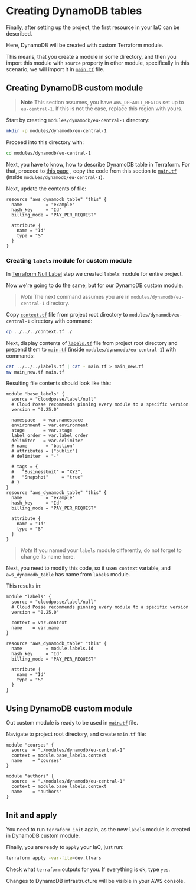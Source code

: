 # Creating DynamoDB tables

Finally, after setting up the project, the first resource in your IaC can be described.

Here, DynamoDB will be created with custom Terraform module.

This means, that you create a module in some directory, and then you import this module with `source`
property in other module, specifically in this scenario, we will import it in [`main.tf`](../main.tf) file.

## Creating DynamoDB custom module

> **Note**
> This section assumes, you have `AWS_DEFAULT_REGION` set up to `eu-central-1`.
> If this is not the case, replace this region with yours.

Start by creating `modules/dynamodb/eu-central-1` directory:

```bash
mkdir -p modules/dynamodb/eu-central-1
```

Proceed into this directory with:

```bash
cd modules/dynamodb/eu-central-1
```

Next, you have to know, how to describe DynamoDB table in Terraform.
For that, proceed to [this page](https://registry.terraform.io/providers/hashicorp/aws/latest/docs/resources/dynamodb_table#global-tables)
, copy the code from this section to [`main.tf`](../modules/dynamodb/eu-central-1/main.tf) (inside `modules/dynamodb/eu-central-1`).

Next, update the contents of file:

```hcl
resource "aws_dynamodb_table" "this" {
  name         = "example"
  hash_key     = "Id"
  billing_mode = "PAY_PER_REQUEST"

  attribute {
    name = "Id"
    type = "S"
  }
}
```

### Creating `labels` module for custom module

In [Terraform Null Label](./terraform-null-label.md) step we created `labels` module for entire project.

Now we're going to do the same, but for our DynamoDB custom module.

> *Note*
> The next command assumes you are in `modules/dynamodb/eu-central-1` directory.

Copy [`context.tf`](../context.tf) file from project root directory to `modules/dynamodb/eu-central-1` directory with command:

```bash
cp ../../../context.tf ./
```

Next, display contents of [`labels.tf`](../labels.tf) file from project root directory
and prepend them to [`main.tf`](../modules/dynamodb/eu-central-1/main.tf) (inside `modules/dynamodb/eu-central-1`)
with commands:

```bash
cat ../../../labels.tf | cat - main.tf > main_new.tf
mv main_new.tf main.tf
```

Resulting file contents should look like this:

```hcl
module "base_labels" {
  source = "cloudposse/label/null"
  # Cloud Posse recommends pinning every module to a specific version
  version = "0.25.0"

  namespace   = var.namespace
  environment = var.environment
  stage       = var.stage
  label_order = var.label_order
  delimiter   = var.delimiter
  # name       = "bastion"
  # attributes = ["public"]
  # delimiter  = "-"

  # tags = {
  #   "BusinessUnit" = "XYZ",
  #   "Snapshot"     = "true"
  # }
}
resource "aws_dynamodb_table" "this" {
  name         = "example"
  hash_key     = "Id"
  billing_mode = "PAY_PER_REQUEST"

  attribute {
    name = "Id"
    type = "S"
  }
}
```

> *Note*
> If you named your `labels` module differently, do not forget to change its name here.

Next, you need to modify this code, so it uses `context` variable, and `aws_dynamodb_table` has name from `labels` module.

This results in:

```hcl
module "labels" {
  source = "cloudposse/label/null"
  # Cloud Posse recommends pinning every module to a specific version
  version = "0.25.0"

  context = var.context
  name    = var.name
}

resource "aws_dynamodb_table" "this" {
  name         = module.labels.id
  hash_key     = "Id"
  billing_mode = "PAY_PER_REQUEST"

  attribute {
    name = "Id"
    type = "S"
  }
}
```

## Using DynamoDB custom module

Out custom module is ready to be used in [`main.tf`](../main.tf) file.

Navigate to project root directory, and create `main.tf` file:


```hcl
module "courses" {
  source  = "./modules/dynamodb/eu-central-1"
  context = module.base_labels.context
  name    = "courses"
}

module "authors" {
  source  = "./modules/dynamodb/eu-central-1"
  context = module.base_labels.context
  name    = "authors"
}
```

## Init and apply

You need to run `terraform init` again, as the new `labels` module is created in DynamoDB custom module.

Finally, you are ready to `apply` your IaC, just run:

```bash
terraform apply -var-file=dev.tfvars
```

Check what `terraform` outputs for you. If everything is ok, type `yes`.

Changes to DynamoDB infrastructure will be visible in your AWS console.

